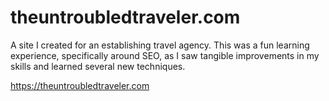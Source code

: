 # theuntroubledtraveler.com

A site I created for an establishing travel agency. This was a fun learning experience, specifically around SEO, as I saw tangible improvements in my skills and learned several new techniques.

<https://theuntroubledtraveler.com>
